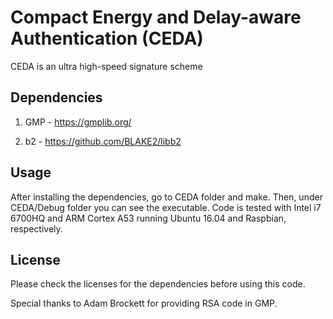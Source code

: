 # Compact Energy and Delay-aware Authentication (CEDA)

CEDA is an ultra high-speed signature scheme

## Dependencies

1. GMP - https://gmplib.org/

2. b2 - https://github.com/BLAKE2/libb2

## Usage

After installing the dependencies, go to CEDA folder and make. Then, under CEDA/Debug folder you can see the executable. Code is tested with Intel i7 6700HQ and ARM Cortex A53 running Ubuntu 16.04 and Raspbian, respectively.

## License

Please check the licenses for the dependencies before using this code.

Special thanks to Adam Brockett for providing RSA code in GMP.



